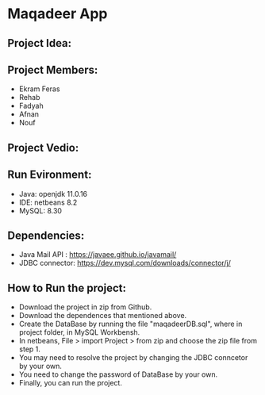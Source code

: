 # Maqadeer App

## Project Idea:

## Project Members: 
- Ekram Feras
- Rehab 
- Fadyah
- Afnan
- Nouf

## Project Vedio:


## Run Evironment: 
- Java: openjdk 11.0.16
- IDE: netbeans 8.2
- MySQL: 8.30

## Dependencies: 
- Java Mail API : https://javaee.github.io/javamail/
- JDBC connector: https://dev.mysql.com/downloads/connector/j/

## How to Run the project: 
- Download the project in zip from Github.
- Download the dependences that mentioned above.
- Create the DataBase by running the file "maqadeerDB.sql", where in project folder, in MySQL Workbensh.
- In netbeans, File > import Project > from zip and choose the zip file from step 1.
- You may need to resolve the project by changing the JDBC conncetor by your own.
- You need to change the password of DataBase by your own.
- Finally, you can run the project.


